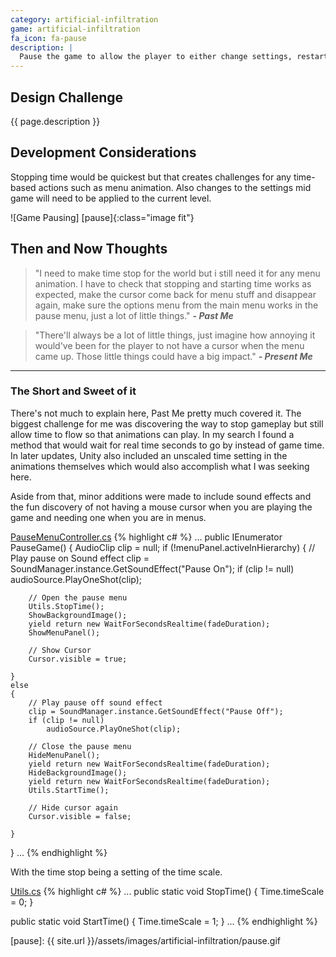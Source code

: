 ```yaml
---
category: artificial-infiltration
game: artificial-infiltration
fa_icon: fa-pause
description: |
  Pause the game to allow the player to either change settings, restart, or quit. 
---
```


## Design Challenge

{{ page.description }}

## Development Considerations

Stopping time would be quickest but that creates challenges for any time-based actions such as menu animation. Also changes to the settings mid game will need to be applied to the current level. 

![Game Pausing] [pause]{:class="image fit"}

<!--excerpt_end-->

## Then and Now Thoughts

> "I need to make time stop for the world but i still need it for any menu animation. I have to check that stopping and starting time works as expected, make the cursor come back for menu stuff and disappear again, make sure the options menu from the main menu works in the pause menu, just a lot of little things." 
**_- Past Me_**

> "There'll always be a lot of little things, just imagine how annoying it would've been for the player to not have a cursor when the menu came up. Those little things could have a big impact."
**_- Present Me_**

---

### The Short and Sweet of it

There's not much to explain here, Past Me pretty much covered it. The biggest challenge for me was discovering the way to stop gameplay but still allow time to flow so that animations can play. In my search I found a method that would wait for real time seconds to go by instead of game time. In later updates, Unity also included an unscaled time setting in the animations themselves which would also accomplish what I was seeking here. 

Aside from that, minor additions were made to include sound effects and the fun discovery of not having a mouse cursor when you are playing the game and needing one when you are in menus. 

[PauseMenuController.cs]
{% highlight c# %}
...
public IEnumerator PauseGame()
{
    AudioClip clip = null;
    if (!menuPanel.activeInHierarchy)
    {
        // Play pause on Sound effect
        clip = SoundManager.instance.GetSoundEffect("Pause On");
        if (clip != null)
            audioSource.PlayOneShot(clip);

        // Open the pause menu
        Utils.StopTime();
        ShowBackgroundImage();
        yield return new WaitForSecondsRealtime(fadeDuration);
        ShowMenuPanel();

        // Show Cursor
        Cursor.visible = true;

    }
    else
    {
        // Play pause off sound effect
        clip = SoundManager.instance.GetSoundEffect("Pause Off");
        if (clip != null)
            audioSource.PlayOneShot(clip);

        // Close the pause menu
        HideMenuPanel();
        yield return new WaitForSecondsRealtime(fadeDuration);
        HideBackgroundImage();
        yield return new WaitForSecondsRealtime(fadeDuration);
        Utils.StartTime();

        // Hide cursor again
        Cursor.visible = false;

    }
}
...
{% endhighlight %}

With the time stop being a setting of the time scale.

[Utils.cs]
{% highlight c# %}
...
public static void StopTime()
{
    Time.timeScale = 0;
}

public static void StartTime()
{
    Time.timeScale = 1;
}
...
{% endhighlight %}


[pause]: {{ site.url }}/assets/images/artificial-infiltration/pause.gif

[PauseMenuController.cs]:		https://github.com/Kpable/Artificial-Infiltration/blob/master/Scripts/UI/PauseMenuController.cs
[Utils.cs]:                 https://github.com/Kpable/Artificial-Infiltration/blob/master/Scripts/Utils.cs